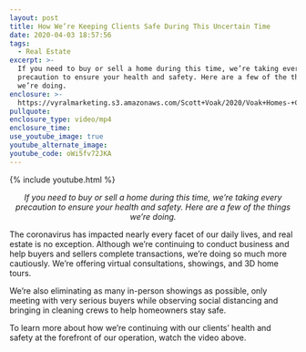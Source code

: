 ```yaml
---
layout: post
title: How We’re Keeping Clients Safe During This Uncertain Time
date: 2020-04-03 18:57:56
tags:
  - Real Estate
excerpt: >-
  If you need to buy or sell a home during this time, we’re taking every
  precaution to ensure your health and safety. Here are a few of the things
  we’re doing.
enclosure: >-
  https://vyralmarketing.s3.amazonaws.com/Scott+Voak/2020/Voak+Homes-+Coronavirus.mp4
pullquote:
enclosure_type: video/mp4
enclosure_time:
use_youtube_image: true
youtube_alternate_image:
youtube_code: oWi5fv72JKA
---
```


{% include youtube.html %}

<p style="text-align: center;"><em>If you need to buy or sell a home during this time, we’re taking every precaution to ensure your health and safety. Here are a few of the things we’re doing.</em></p>

The coronavirus has impacted nearly every facet of our daily lives, and real estate is no exception. Although we’re continuing to conduct business and help buyers and sellers complete transactions, we’re doing so much more cautiously. We’re offering virtual consultations, showings, and 3D home tours.

We’re also eliminating as many in-person showings as possible, only meeting with very serious buyers while observing social distancing and bringing in cleaning crews to help homeowners stay safe.

To learn more about how we’re continuing with our clients’ health and safety at the forefront of our operation, watch the video above.